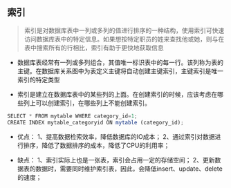 ## 索引

  > 索引是对数据库表中一列或多列的值进行排序的一种结构，使用索引可快速访问数据库表中的特定信息。如果想按特定职员的姓来查找他或她，则与在表中搜索所有的行相比，索引有助于更快地获取信息

  - 数据库表经常有一列或多列组合，其值唯一标识表中的每一行。该列称为表的主键。在数据库关系图中为表定义主键将自动创建主键索引，主键索引是唯一索引的特定类型

  - 索引是建立在数据库表中的某些列的上面。在创建索引的时候，应该考虑在哪些列上可以创建索引，在哪些列上不能创建索引。

```js
SELECT * FROM mytable WHERE category_id=1;
CREATE INDEX mytable_categoryid ON mytable (category_id);
```

- 优点：
1、提高数据检索效率，降低数据库的IO成本；
2、通过索引对数据进行排序，降低了数据排序的成本，降低了CPU的利用率；

- 缺点：
1、索引实际上也是一张表，索引会占用一定的存储空间；
2、更新数据表的数据时，需要同时维护索引表，因此，会降低insert、update、delete的速度；